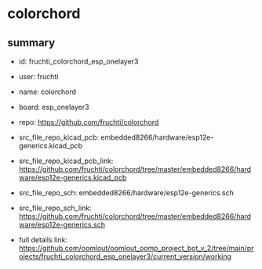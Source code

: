 # colorchord
 
## summary 
* id: fruchti_colorchord_esp_onelayer3
* user: fruchti
* name: colorchord
* board: esp_onelayer3
* repo: https://github.com/fruchti/colorchord
* src_file_repo_kicad_pcb: embedded8266/hardware/esp12e-generics.kicad_pcb
* src_file_repo_kicad_pcb_link: https://github.com/fruchti/colorchord/tree/master/embedded8266/hardware/esp12e-generics.kicad_pcb


* src_file_repo_sch: embedded8266/hardware/esp12e-generics.sch
* src_file_repo_sch_link: https://github.com/fruchti/colorchord/tree/master/embedded8266/hardware/esp12e-generics.sch
* full details link: https://github.com/oomlout/oomlout_oomp_project_bot_v_2/tree/main/projects/fruchti_colorchord_esp_onelayer3/current_version/working  






